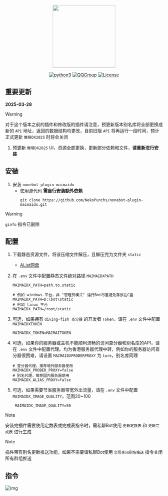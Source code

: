 <div align='center'>

<a><img src='https://raw.githubusercontent.com/Yuri-YuzuChaN/nonebot-plugin-maimaidx/master/favicon.png' width='200px' height='200px' akt='maimaidx'></a>

[![python3](https://img.shields.io/badge/python-3.9+-blue.svg)](https://www.python.org/)
[![QQGroup](https://img.shields.io/badge/QQGroup-Join-blue)](https://qm.qq.com/q/gDIf3fGSPe)
[![License](https://img.shields.io/badge/license-MIT-blue.svg)](https://opensource.org/licenses/MIT)

</div>

## 重要更新

**2025-03-28**

> [!WARNING]
> 对于这个版本之前的插件和修改版的插件请注意，预更新版本别名库将全部更换成新的 `API` 地址，返回的数据结构均更改，目前旧版 `API` 将再运行一段时间，预计正式更新 `舞萌DX2025` 时将会关闭

1. 预更新 `舞萌DX2025` UI，资源全部更换，更新部分依赖和文件，**请重新进行安装**

## 安装

1. 安装 `nonebot-plugin-maimaidx`
    - 使用源代码 **需自行安装额外依赖**
        ``` git
        git clone https://github.com/NekoPunchs/nonebot-plugin-maimaidx.git
        ```

> [!WARNING]
> `ginfo` 指令已删除

## 配置
   
1. 下载静态资源文件，将该压缩文件解压，且解压完为文件夹 `static`
   - [AList网盘](https://shadowdr.cn/disk/maimaiDX)

2. 在 `.env` 文件中配置静态文件绝对路径 `MAIMAIDXPATH`

    ``` dotenv
    MAIMAIDX_PATH=path.to.static

    # 例如 windows 平台，非 "管理员模式" 运行Bot尽量避免存放在C盘
    MAIMAIDX_PATH=D:\bot\static
    # 例如 linux 平台
    MAIMAIDX_PATH=/root/static
    ```

3. 可选，如果拥有 `diving-fish 查分器` 的开发者 `Token`，请在 `.env` 文件中配置 `MAIMAIDXTOKEN`
   
    ``` dotenv
    MAIMAIDX_TOKEN=MAIMAITOKEN
    ```

4. 可选，如果你的服务器或主机不能顺利流畅的访问查分器和别名库的API，请在 `.env` 文件中配置代理。均为香港服务器代理中转，例如你的服务器访问查分器很困难，请设置 `MAIMAIDXPROBERPROXY` 为 `ture`，别名库同理

    ``` dotenv
    # 查分器代理，推荐境外服务器使用
    MAIMAIDX_PROBER_PROXY=false
    # 别名代理，推荐国内服务器使用
    MAIMAIDX_ALIAS_PROXY=false
    ```
5. 可选，如果需要节省服务器带宽外出流量，请在 `.env` 文件中配置 `MAIMAIDX_IMAGE_QUALITY`，范围20~100

   ``` dotenv
    MAIMAIDX_IMAGE_QUALITY=50
    ```

> [!NOTE]
> 安装完插件需要使用定数表或完成表指令时，需私聊Bot使用 `更新定数表` 和 `更新完成表` 进行生成

> [!NOTE]
> 插件带有别名更新推送功能，如果不需要请私聊Bot使用 `全局关闭别名推送` 指令关闭所有群组推送

## 指令

![img](https://raw.githubusercontent.com/Yuri-YuzuChaN/nonebot-plugin-maimaidx/master/nonebot_plugin_maimaidx/maimaidxhelp.png)
